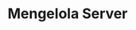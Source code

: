 ---
title: Mengelola Server
nav_order: 4
layout: default
has_children: true
permalink: server.html
---